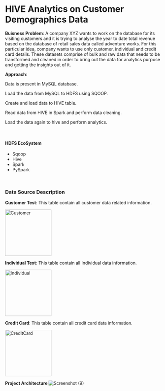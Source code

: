 # HIVE Analytics on Customer Demographics Data
**Buisness Problem**:
A company XYZ wants to work on the database for its visiting customers and it is trying to analyse the year to date total revenue based on the database of retail sales data called adventure works. For this particular idea, company wants to use only customer, individual and credit card details.
These datasets comprise of bulk and raw data that needs to be transformed and cleaned in order to bring out the data for analytics purpose and getting the insights out of it.

**Approach**:
<p>Data is present in MySQL database.</p>
<p>Load the data from MySQL to HDFS using SQOOP.</p>
<p>Create and load data to HIVE table.</p>
<p>Read data from HIVE in Spark and perform data cleaning.</p>
<p>Load the data again to hive and perform analytics.</p>

<br>
<h4>HDFS EcoSystem</h4>
<ul>
 <li>Sqoop</li>
 <li>Hive</li>
 <li>Spark</li>
 <li>PySpark</li>
</li>
</ul>  

<br>
<h3>Data Source Description</h3>
<p><b>Customer Test</b>: This table contain all customer data related information.</p>

<img width="150" alt="Customer" src="https://user-images.githubusercontent.com/100192267/158633317-f3be96bd-e806-414e-a7e7-bef2b461ac20.png">

<p><b>Individual Text</b>: This table contain all Individual data information.</p>
<img width="150" alt="Individual" src="https://user-images.githubusercontent.com/100192267/158733638-81ee5786-96b9-472b-b5b4-d2906c5abac9.png">

<p><b>Credit Card</b>: This table contain all credit card data information.</p>
<img width="150" alt="CreditCard" src="https://user-images.githubusercontent.com/100192267/158635208-dfacf7cb-6f37-4ffc-ab86-4cb61bddc522.png">

<b>Project Architecture</b>
![Screenshot (9)](https://user-images.githubusercontent.com/100192267/158649770-9d80409e-6864-468d-bf61-dbbcd310c423.png)

